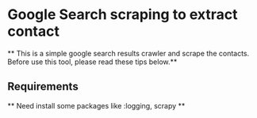 # Google Search scraping to extract contact
** This is a simple google search results crawler and scrape the contacts. Before use this tool, please read these tips below.**

## Requirements
** Need install some packages like :logging, scrapy **

